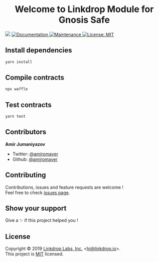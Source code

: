 <h1 align="center">Welcome to Linkdrop Module for Gnosis Safe</h1>
<p>
  <img src="https://img.shields.io/badge/version-1.0.0-blue.svg?cacheSeconds=2592000" />
  <a href="https://github.com/LinkdropProtocol/linkdrop-safe-module#readme">
    <img alt="Documentation" src="https://img.shields.io/badge/documentation-yes-brightgreen.svg" target="_blank" />
  </a>
  <a href="https://github.com/LinkdropProtocol/linkdrop-safe-module/graphs/commit-activity">
    <img alt="Maintenance" src="https://img.shields.io/badge/Maintained%3F-yes-green.svg" target="_blank" />
  </a>
  <a href="https://github.com/LinkdropProtocol/linkdrop-safe-module/blob/master/LICENSE">
    <img alt="License: MIT" src="https://img.shields.io/badge/License-MIT-yellow.svg" target="_blank" />
  </a>
</p>


## Install dependencies

```sh
yarn install
```

## Compile contracts

```sh
npx waffle
```

## Test contracts

```sh
yarn test
```

## Contributors

**Amir Jumaniyazov**

* Twitter: [@amiromayer](https://twitter.com/amiromayer)
* Github: [@amiromayer](https://github.com/amiromayer)

## Contributing

Contributions, issues and feature requests are welcome !<br />Feel free to check [issues page](https://github.com/LinkdropProtocol/linkdrop-safe-module/issues).

## Show your support

Give a ✨ if this project helped you !

## License

Copyright © 2019 [Linkdrop Labs, Inc.](https://github.com/LinkdropProtocol) &lt;hi@linkdrop.io&gt;.<br />
This project is [MIT](https://github.com/LinkdropProtocol/linkdrop-safe-module/blob/master/LICENSE) licensed.
